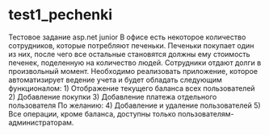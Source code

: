 # test1_pechenki
Тестовое задание asp.net junior
В офисе есть некоторое количество сотрудников, которые потребляют печеньки. Печеньки покупает один из них, после чего все остальные становятся должны ему стоимость печенек, поделенную на количество людей. Сотрудники отдают долги в произвольный момент.
	Необходимо реализовать приложение, которое автоматизирует ведение учета и будет обладать следующим функционалом:
	1) Отображение текущего баланса всех пользователей
	2) Добавление покупки
	3) Добавление платежа отдельного пользователя
	По желанию:
	4) Добавление и удаление пользователей
	5) Все операции, кроме баланса, доступны только пользователям-администраторам.
